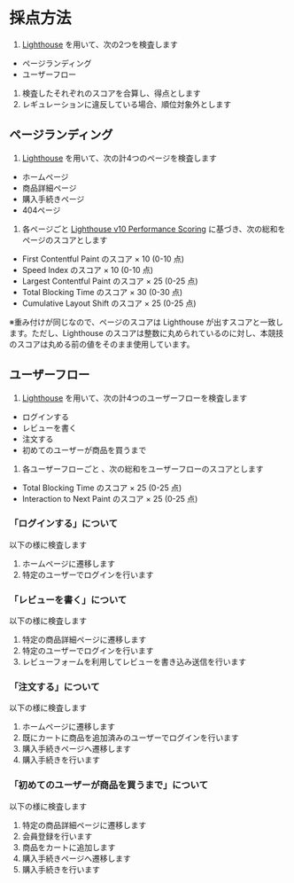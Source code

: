 # 採点方法

1. [Lighthouse](https://github.com/GoogleChrome/lighthouse) を用いて、次の2つを検査します
  - ページランディング
  - ユーザーフロー
1. 検査したそれぞれのスコアを合算し、得点とします
1. レギュレーションに違反している場合、順位対象外とします

## ページランディング
1. [Lighthouse](https://github.com/GoogleChrome/lighthouse) を用いて、次の計4つのページを検査します
  - ホームページ
  - 商品詳細ページ
  - 購入手続きページ
  - 404ページ
1. 各ページごと [Lighthouse v10 Performance Scoring](https://web.dev/performance-scoring/#lighthouse-10) に基づき、次の総和をページのスコアとします
  - First Contentful Paint のスコア × 10 (0-10 点)
  - Speed Index のスコア × 10 (0-10 点)
  - Largest Contentful Paint のスコア × 25 (0-25 点)
  - Total Blocking Time のスコア × 30 (0-30 点)
  - Cumulative Layout Shift のスコア × 25 (0-25 点)

※重み付けが同じなので、ページのスコアは Lighthouse が出すスコアと一致します。ただし、Lighthouse のスコアは整数に丸められているのに対し、本競技のスコアは丸める前の値をそのまま使用しています。

## ユーザーフロー
1. [Lighthouse](https://github.com/GoogleChrome/lighthouse) を用いて、次の計4つのユーザーフローを検査します
  - ログインする
  - レビューを書く
  - 注文する
  - 初めてのユーザーが商品を買うまで

1. 各ユーザーフローごと 、次の総和をユーザーフローのスコアとします
  - Total Blocking Time のスコア × 25 (0-25 点)
  - Interaction to Next Paint のスコア × 25 (0-25 点)

### 「ログインする」について
以下の様に検査します

1. ホームページに遷移します
1. 特定のユーザーでログインを行います

### 「レビューを書く」について
以下の様に検査します

1. 特定の商品詳細ページに遷移します
1. 特定のユーザーでログインを行います
1. レビューフォームを利用してレビューを書き込み送信を行います

### 「注文する」について
以下の様に検査します

1. ホームページに遷移します
1. 既にカートに商品を追加済みのユーザーでログインを行います
1. 購入手続きページへ遷移します
1. 購入手続きを行います

### 「初めてのユーザーが商品を買うまで」について
以下の様に検査します

1. 特定の商品詳細ページに遷移します
1. 会員登録を行います
1. 商品をカートに追加します
1. 購入手続きページへ遷移します
1. 購入手続きを行います
